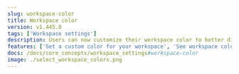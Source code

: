 ```yaml
---
slug: workspace-color
title: Workspace color
version: v1.445.0
tags: ['Workspace settings']
description: Users can now customize their workspace color to better distinguish between different workspaces.
features: ['Set a custom color for your workspace', 'See workspace color in the sidebar', 'See workspace color in the workspace switcher']
docs: /docs/core_concepts/workspace_settings#workspace-color
image: ./select_workspace_colors.png
---
```

